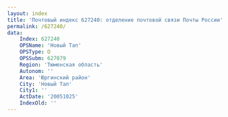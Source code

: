 ```yaml
---
layout: index
title: 'Почтовый индекс 627240: отделение почтовой связи Почты России'
permalink: /627240/
data:
    Index: 627240
    OPSName: 'Новый Тап'
    OPSType: О
    OPSSubm: 627079
    Region: 'Тюменская область'
    Autonom: ''
    Area: 'Юргинский район'
    City: 'Новый Тап'
    City1: ''
    ActDate: '20051025'
    IndexOld: ''
---
```

